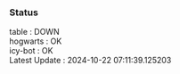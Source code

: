 ### Status


table : DOWN  
hogwarts : OK  
icy-bot : OK  
Latest Update : 2024-10-22 07:11:39.125203
